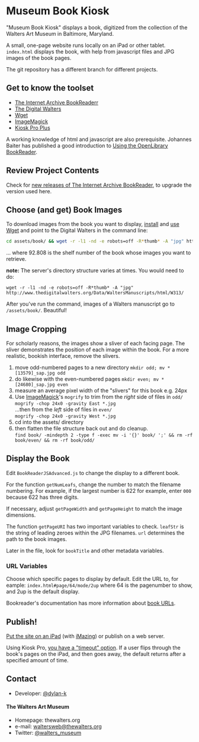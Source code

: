 


Museum Book Kiosk
=================

"Museum Book Kiosk" displays a book, digitized from the collection of the Walters Art Museum in Baltimore, Maryland. 

A small, one-page website runs locally on an iPad or other tablet. `index.html` displays the book, with help from javascript files and JPG images of the book pages.

The git repository has a different branch for different projects.


Get to know the toolset
-------------------------------------------------------------------------------

- [The Internet Archive BookReaderr](https://github.com/openlibrary/bookreader)
- [The Digital Walters](http://www.thedigitalwalters.org/)
- [Wget](https://www.gnu.org/software/wget/)
- [ImageMagick](https://www.sethvargo.com/install-imagemagick-on-osx-lion/)
- [Kiosk Pro Plus](https://www.kioskproapp.com/)

A working knowledge of html and javascript are also prerequisite. Johannes Baiter has published a good introduction to [Using the OpenLibrary BookReader](http://jbaiter.de/ol-bookreader-basics.html).


Review Project Contents
-------------------------------------------------------------------------------

Check for [new releases of The Internet Archive BookReader](https://github.com/internetarchive/bookreader/releases), to upgrade the version used here.


Choose (and get) Book Images
-------------------------------------------------------------------------------

To download images from the book you want to display, [install](http://www.hacksparrow.com/how-to-install-wget-on-your-mac.html) and [use](https://www.gnu.org/software/wget/manual/wget.html) [Wget](https://www.gnu.org/software/wget/) and point to the Digital Walters in the command line:

  ```bash
  cd assets/book/ && wget -r -l1 -nd -e robots=off -R*thumb* -A "jpg" http://thedigitalwalters.org/Data/WaltersManuscripts/92808/data/92.808/sap/
  ```
... where 92.808 is the shelf number of the book whose images you want to retrieve.

**note:** The server's directory structure varies at times. You would need to do:  
  
`wget -r -l1 -nd -e robots=off -R*thumb* -A "jpg" http://www.thedigitalwalters.org/Data/WaltersManuscripts/html/W313/`

After you've run the command, images of a Walters manuscript go to `/assets/book/`. Beautiful!


Image Cropping
-------------------------------------------------------------------------------

For scholarly reasons, the images show a sliver of each facing page. The sliver demonstrates the position of each image within the book. For a more realistic, bookish interface, remove the slivers.

1. move odd-numbered pages to a new directory
`mkdir odd; mv *[13579]_sap.jpg odd`
2. do likewise with the even-numbered pages
`mkdir even; mv *[24680]_sap.jpg even`
3. measure an average pixel width of the "slivers" for this book e.g. 24px
4. Use [ImageMagick](https://lib.bsu.edu/wiki/index.php?title=ImageMagick)'s `mogrify` to trim from the _right_ side of files in `odd/`  
`mogrify -chop 24x0 -gravity East *.jpg`  
...then from the _left_ side of files in `even/`  
`mogrify -chop 24x0 -gravity West *.jpg`
5. cd into the assets/ directory 
6. then flatten the file structure back out and do cleanup.  
`find book/ -mindepth 2 -type f -exec mv -i '{}' book/ ';' && rm -rf book/even/ && rm -rf book/odd/`



Display the Book
-------------------------------------------------------------------------------

Edit `BookReaderJSAdvanced.js` to change the display to a different book.

For the function `getNumLeafs`, change the number to match the filename numbering. For example, if the largest number is 622 for example, enter `000` because 622 has three digits.

If necessary, adjust `getPageWidth` and `getPageHeight` to match the image dimensions.

The function `getPageURI` has two important variables to check.
`leafStr` is the string of leading zeroes within the JPG filenames.
`url` determines the path to the book images.

Later in the file, look for `bookTitle` and other metadata variables.

### URL Variables

Choose which specific pages to display by default. Edit the URL to, for eample:  `index.html#page/64/mode/2up` where 64 is the pagenumber to show, and 2up is the default display.

Bookreader's documentation has more information about [book URLs](https://openlibrary.org/dev/docs/bookurls).


Publish!
-------------------------------------------------------------------------------

[Put the site on an iPad](https://docs.kioskproapp.com/article/814-storing-content-locally-on-the-ipad) (with [iMazing](https://imazing.com/)) or publish on a web server. 

Using Kiosk Pro, [you have a "timeout" option](https://docs.kioskproapp.com/article/800-timer-settings). If a user flips through the book's pages on the iPad, and then goes away, the default returns after a specified amount of time.


Contact
-------------------------------------------------------------------------------

- Developer: [@dylan-k](https://github.com/dylan-k) 

#### The Walters Art Museum

- Homepage: thewalters.org
- e-mail:  waltersweb@thewalters.org
- Twitter: [@walters_museum](https://twitter.com/walters_museum "walters_museum on twitter")
